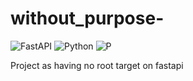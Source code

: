 # without_purpose-
![FastAPI](https://img.shields.io/badge/-FastAPI-9cf)
![Python](https://img.shields.io/badge/Python-3.10-success)
![P](https://img.shields.io/badge/Python-3776AB?style=for-the-badge&logo=python&logoColor=white)

Project as having no root target on fastapi 

